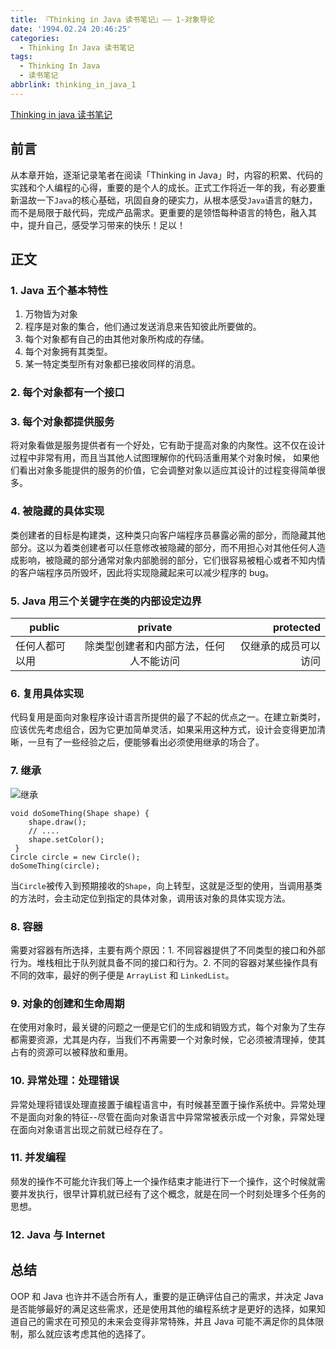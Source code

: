 ```yaml
---
title: 『Thinking in Java 读书笔记』—— 1-对象导论
date: '1994.02.24 20:46:25'
categories:
  - Thinking In Java 读书笔记
tags:
  - Thinking In Java
  - 读书笔记
abbrlink: thinking_in_java_1
---
```




[Thinking in java 读书笔记](http://xiaweizi.cn/categories/Thinking-In-Java-%E8%AF%BB%E4%B9%A6%E7%AC%94%E8%AE%B0/)



## 前言

从本章开始，逐渐记录笔者在阅读「Thinking in Java」时，内容的积累、代码的实践和个人编程的心得，重要的是个人的成长。正式工作将近一年的我，有必要重新温故一下`Java`的核心基础，巩固自身的硬实力，从根本感受`Java`语言的魅力，而不是局限于敲代码，完成产品需求。更重要的是领悟每种语言的特色，融入其中，提升自己，感受学习带来的快乐！足以！

<!-- more -->

## 正文

### 1. Java 五个基本特性

1. 万物皆为对象
2. 程序是对象的集合，他们通过发送消息来告知彼此所要做的。
3. 每个对象都有自己的由其他对象所构成的存储。
4. 每个对象拥有其类型。
5. 某一特定类型所有对象都已接收同样的消息。

### 2. 每个对象都有一个接口

### 3. 每个对象都提供服务

将对象看做是服务提供者有一个好处，它有助于提高对象的内聚性。这不仅在设计过程中非常有用，而且当其他人试图理解你的代码活重用某个对象时候， 如果他们看出对象多能提供的服务的价值，它会调整对象以适应其设计的过程变得简单很多。

### 4. 被隐藏的具体实现

类创建者的目标是构建类，这种类只向客户端程序员暴露必需的部分，而隐藏其他部分。这以为着类创建者可以任意修改被隐藏的部分，而不用担心对其他任何人造成影响，被隐藏的部分通常对象内部脆弱的部分，它们很容易被粗心或者不知内情的客户端程序员所毁坏，因此将实现隐藏起来可以减少程序的 bug。

### 5. Java 用三个关键字在类的内部设定边界

| public | private | protected |
| - | :-: | -: |
| 任何人都可以用 | 除类型创建者和内部方法，任何人不能访问| 仅继承的成员可以访问 |

### 6. 复用具体实现

代码复用是面向对象程序设计语言所提供的最了不起的优点之一。在建立新类时，应该优先考虑组合，因为它更加简单灵活，如果采用这种方式，设计会变得更加清晰，一旦有了一些经验之后，便能够看出必须使用继承的场合了。

### 7. 继承

![继承](http://upload-images.jianshu.io/upload_images/4043475-d0294e2e99758f52.png?imageMogr2/auto-orient/strip%7CimageView2/2/w/1240)

    void doSomeThing(Shape shape) {
        shape.draw();
        // ....
        shape.setColor();
     }
    Circle circle = new Circle();
    doSomeThing(circle);

当`Circle`被传入到预期接收的`Shape`，向上转型，这就是泛型的使用，当调用基类的方法时，会主动定位到指定的具体对象，调用该对象的具体实现方法。

### 8. 容器

需要对容器有所选择，主要有两个原因：1. 不同容器提供了不同类型的接口和外部行为。堆栈相比于队列就具备不同的接口和行为。2. 不同的容器对某些操作具有不同的效率，最好的例子便是 `ArrayList` 和 `LinkedList`。

### 9. 对象的创建和生命周期

在使用对象时，最关键的问题之一便是它们的生成和销毁方式，每个对象为了生存都需要资源，尤其是内存，当我们不再需要一个对象时候，它必须被清理掉，使其占有的资源可以被释放和重用。

### 10. 异常处理：处理错误

异常处理将错误处理直接置于编程语言中，有时候甚至置于操作系统中。异常处理不是面向对象的特征--尽管在面向对象语言中异常常被表示成一个对象，异常处理在面向对象语言出现之前就已经存在了。

### 11. 并发编程

频发的操作不可能允许我们等上一个操作结束才能进行下一个操作，这个时候就需要并发执行，很早计算机就已经有了这个概念，就是在同一个时刻处理多个任务的思想。

### 12. Java 与 Internet

## 总结

OOP 和 Java 也许并不适合所有人，重要的是正确评估自己的需求，并决定 Java 是否能够最好的满足这些需求，还是使用其他的编程系统才是更好的选择，如果知道自己的需求在可预见的未来会变得非常特殊，并且 Java 可能不满足你的具体限制，那么就应该考虑其他的选择了。
